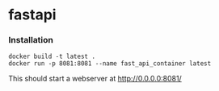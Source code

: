 # fastapi

### Installation 
```
docker build -t latest .
docker run -p 8081:8081 --name fast_api_container latest  
```
This should start a webserver at http://0.0.0.0:8081/